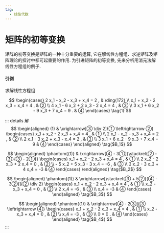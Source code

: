 ```yaml
---
tag:
  - 线性代数
---
```


# 矩阵的初等变换

矩阵的初等变换是矩阵的一种十分重要的运算, 它在解线性方程组、求逆矩阵及矩阵理论的探讨中都可起重要的作用. 为引进矩阵的初等变换, 先来分析用消元法解线性方程组的例子.

#### 引例

求解线性方程组

$$
\begin{cases}
  2 x_1 -   x_2 -   x_3 +   x_4 = 2 , & \ding{172} \\
    x_1 +   x_2 - 2 x_3 +   x_4 = 4 , & ② \\
  4 x_1 - 6 x_2 + 2 x_3 - 2 x_4 = 4 , & ③ \\
  3 x_1 + 6 x_2 - 9 x_3 + 7 x_4 = 9 . & ④
\end{cases}
\tag{1}
$$

::: details 解
$$
\begin{aligned}
  (1)
    & \xrightarrow[③ \div 2]{① \leftrightarrow ②}
      \begin{cases}
          x_1 +   x_2 - 2 x_3 +   x_4 = 4 , & ① \\
        2 x_1 -   x_2 -   x_3 +   x_4 = 2 , & ② \\
        2 x_1 - 3 x_2 +   x_3 -   x_4 = 2 , & ③ \\
        3 x_1 + 6 x_2 - 9 x_3 + 7 x_4 = 9   & ④
      \end{cases}
\end{aligned}
\tag{$B_1$}
$$

$$
\begin{aligned}
  \phantom{(1)}
    & \xrightarrow[④ - 3①]{\stackrel{② - ③}{③ - 2①}}
      \begin{cases}
        x_1 +   x_2 - 2 x_3 +   x_4 =  4 , & ① \\
              2 x_2 - 2 x_3 + 2 x_4 =  0 , & ② \\
            - 5 x_2 + 5 x_3 - 3 x_4 = -6 , & ③ \\
              3 x_2 - 3 x_3 + 4 x_4 = -3   & ④
      \end{cases}
\end{aligned}
\tag{$B_2$}
$$

$$
\begin{aligned}
  \phantom{(1)}
    & \xrightarrow[\stackrel{③ + 5②}{④ - 3②}]{② \div 2}
      \begin{cases}
        x_1 + x_2 - 2 x_3 +   x_4 =  4 , & ① \\
              x_2 -   x_3 +   x_4 =  0 , & ② \\
                            2 x_4 = -6 , & ③ \\
                              x_4 = -3   & ④
      \end{cases}
\end{aligned}
\tag{$B_3$}
$$

$$
\begin{aligned}
  \phantom{(1)}
    & \xrightarrow[④ - 2③]{③ \leftrightarrow ④}
      \begin{cases}
        x_1 + x_2 - 2 x_3 + x_4 =  4 , & ① \\
              x_2 -   x_3 + x_4 =  0 , & ② \\
                            x_4 = -3 , & ③ \\
                              0 =  0 . & ④
      \end{cases}
\end{aligned}
\tag{$B_4$}
$$
:::
